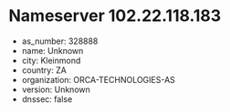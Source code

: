 # Nameserver 102.22.118.183

* as_number: 328888
* name: Unknown
* city: Kleinmond
* country: ZA
* organization: ORCA-TECHNOLOGIES-AS
* version: Unknown
* dnssec: false
